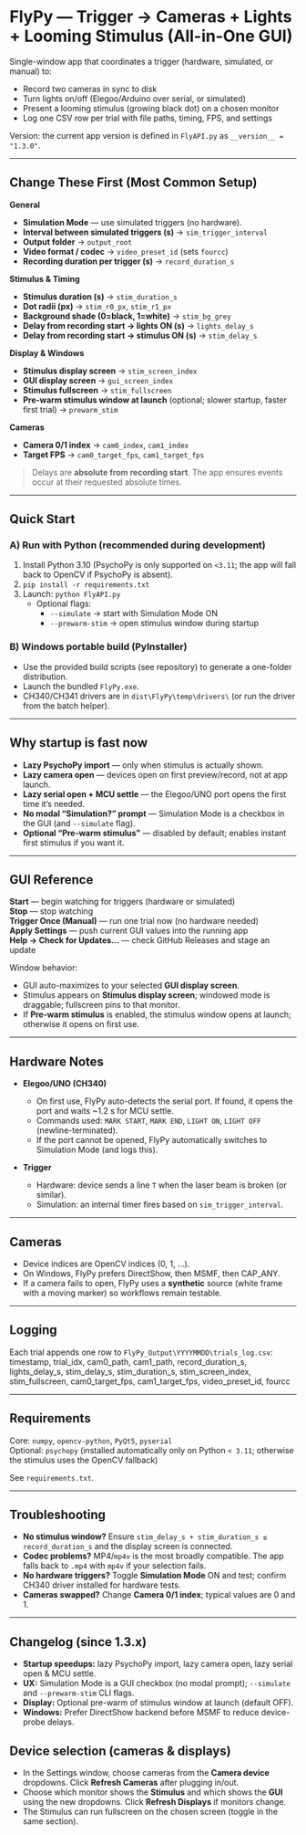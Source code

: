 # FlyPy — Trigger → Cameras + Lights + Looming Stimulus (All-in-One GUI)

Single-window app that coordinates a trigger (hardware, simulated, or manual) to:

- Record two cameras in sync to disk  
- Turn lights on/off (Elegoo/Arduino over serial, or simulated)  
- Present a looming stimulus (growing black dot) on a chosen monitor  
- Log one CSV row per trial with file paths, timing, FPS, and settings  

Version: the current app version is defined in `FlyAPI.py` as `__version__ = "1.3.0"`.

---

## Change These First (Most Common Setup)

**General**
- **Simulation Mode** — use simulated triggers (no hardware).  
- **Interval between simulated triggers (s)** → `sim_trigger_interval`  
- **Output folder** → `output_root`  
- **Video format / codec** → `video_preset_id` (sets `fourcc`)  
- **Recording duration per trigger (s)** → `record_duration_s`  

**Stimulus & Timing**
- **Stimulus duration (s)** → `stim_duration_s`  
- **Dot radii (px)** → `stim_r0_px`, `stim_r1_px`  
- **Background shade (0=black, 1=white)** → `stim_bg_grey`  
- **Delay from recording start → lights ON (s)** → `lights_delay_s`  
- **Delay from recording start → stimulus ON (s)** → `stim_delay_s`  

**Display & Windows**
- **Stimulus display screen** → `stim_screen_index`  
- **GUI display screen** → `gui_screen_index`  
- **Stimulus fullscreen** → `stim_fullscreen`  
- **Pre-warm stimulus window at launch** (optional; slower startup, faster first trial) → `prewarm_stim`

**Cameras**
- **Camera 0/1 index** → `cam0_index`, `cam1_index`  
- **Target FPS** → `cam0_target_fps`, `cam1_target_fps`

> Delays are **absolute from recording start**. The app ensures events occur at their requested absolute times.

---

## Quick Start

### A) Run with Python (recommended during development)

1. Install Python 3.10 (PsychoPy is only supported on `<3.11`; the app will fall back to OpenCV if PsychoPy is absent).  
2. `pip install -r requirements.txt`  
3. Launch: `python FlyAPI.py`  
   - Optional flags:  
     - `--simulate` → start with Simulation Mode ON  
     - `--prewarm-stim` → open stimulus window during startup

### B) Windows portable build (PyInstaller)

- Use the provided build scripts (see repository) to generate a one-folder distribution.  
- Launch the bundled `FlyPy.exe`.  
- CH340/CH341 drivers are in `dist\FlyPy\temp\drivers\` (or run the driver from the batch helper).

---

## Why startup is fast now

- **Lazy PsychoPy import** — only when stimulus is actually shown.  
- **Lazy camera open** — devices open on first preview/record, not at app launch.  
- **Lazy serial open + MCU settle** — the Elegoo/UNO port opens the first time it’s needed.  
- **No modal “Simulation?” prompt** — Simulation Mode is a checkbox in the GUI (and `--simulate` flag).  
- **Optional “Pre-warm stimulus”** — disabled by default; enables instant first stimulus if you want it.

---

## GUI Reference

**Start** — begin watching for triggers (hardware or simulated)  
**Stop** — stop watching  
**Trigger Once (Manual)** — run one trial now (no hardware needed)  
**Apply Settings** — push current GUI values into the running app  
**Help → Check for Updates…** — check GitHub Releases and stage an update

Window behavior:
- GUI auto-maximizes to your selected **GUI display screen**.
- Stimulus appears on **Stimulus display screen**; windowed mode is draggable; fullscreen pins to that monitor.
- If **Pre-warm stimulus** is enabled, the stimulus window opens at launch; otherwise it opens on first use.

---

## Hardware Notes

- **Elegoo/UNO (CH340)**  
  - On first use, FlyPy auto-detects the serial port. If found, it opens the port and waits ~1.2 s for MCU settle.  
  - Commands used: `MARK START`, `MARK END`, `LIGHT ON`, `LIGHT OFF` (newline-terminated).  
  - If the port cannot be opened, FlyPy automatically switches to Simulation Mode (and logs this).

- **Trigger**  
  - Hardware: device sends a line `T` when the laser beam is broken (or similar).  
  - Simulation: an internal timer fires based on `sim_trigger_interval`.

---

## Cameras

- Device indices are OpenCV indices (0, 1, …).  
- On Windows, FlyPy prefers DirectShow, then MSMF, then CAP_ANY.  
- If a camera fails to open, FlyPy uses a **synthetic** source (white frame with a moving marker) so workflows remain testable.

---

## Logging

Each trial appends one row to `FlyPy_Output\YYYYMMDD\trials_log.csv`:
timestamp, trial_idx, cam0_path, cam1_path, record_duration_s,
lights_delay_s, stim_delay_s, stim_duration_s,
stim_screen_index, stim_fullscreen, cam0_target_fps, cam1_target_fps,
video_preset_id, fourcc





---

## Requirements

Core: `numpy`, `opencv-python`, `PyQt5`, `pyserial`  
Optional: `psychopy` (installed automatically only on Python `< 3.11`; otherwise the stimulus uses the OpenCV fallback)

See `requirements.txt`.

---

## Troubleshooting

- **No stimulus window?** Ensure `stim_delay_s + stim_duration_s ≤ record_duration_s` and the display screen is connected.  
- **Codec problems?** MP4/`mp4v` is the most broadly compatible. The app falls back to `.mp4` with `mp4v` if your selection fails.  
- **No hardware triggers?** Toggle **Simulation Mode** ON and test; confirm CH340 driver installed for hardware tests.  
- **Cameras swapped?** Change **Camera 0/1 index**; typical values are 0 and 1.

---

## Changelog (since 1.3.x)

- **Startup speedups:** lazy PsychoPy import, lazy camera open, lazy serial open & MCU settle.  
- **UX:** Simulation Mode is a GUI checkbox (no modal prompt); `--simulate` and `--prewarm-stim` CLI flags.  
- **Display:** Optional pre-warm of stimulus window at launch (default OFF).  
- **Windows:** Prefer DirectShow backend before MSMF to reduce device-probe delays.


## Device selection (cameras & displays)

- In the Settings window, choose cameras from the **Camera device** dropdowns. Click **Refresh Cameras** after plugging in/out.
- Choose which monitor shows the **Stimulus** and which shows the **GUI** using the new dropdowns. Click **Refresh Displays** if monitors change.
- The Stimulus can run fullscreen on the chosen screen (toggle in the same section).
